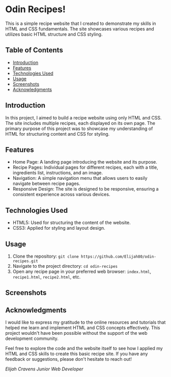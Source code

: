 # Odin Recipes!

This is a simple recipe website that I created to demonstrate my skills in HTML and CSS fundamentals. The site showcases various recipes and utilizes basic HTML structure and CSS styling.

## Table of Contents

- [Introduction](#introduction)
- [Features](#features)
- [Technologies Used](#technologies-used)
- [Usage](#usage)
- [Screenshots](#screenshots)
- [Acknowledgments](#acknowledgments)

## Introduction

In this project, I aimed to build a recipe website using only HTML and CSS. The site includes multiple recipes, each displayed on its own page. The primary purpose of this project was to showcase my understanding of HTML for structuring content and CSS for styling.

## Features

- Home Page: A landing page introducing the website and its purpose.
- Recipe Pages: Individual pages for different recipes, each with a title, ingredients list, instructions, and an image.
- Navigation: A simple navigation menu that allows users to easily navigate between recipe pages.
- Responsive Design: The site is designed to be responsive, ensuring a consistent experience across various devices.

## Technologies Used

- HTML5: Used for structuring the content of the website.
- CSS3: Applied for styling and layout design.

## Usage

1. Clone the repository: `git clone https://github.com/Elijah80/odin-recipes.git`
2. Navigate to the project directory: `cd odin-recipes`
3. Open any recipe page in your preferred web browser: `index.html`, `recipe1.html`, `recipe2.html`, etc.

## Screenshots

<!-- _Insert screenshots or GIFs showcasing the home page and recipe pages here._ -->

## Acknowledgments

I would like to express my gratitude to the online resources and tutorials that helped me learn and implement HTML and CSS concepts effectively. This project wouldn't have been possible without the support of the web development community.

Feel free to explore the code and the website itself to see how I applied my HTML and CSS skills to create this basic recipe site. If you have any feedback or suggestions, please don't hesitate to reach out!

_Elijah Cravens_
_Junior Web Developer_